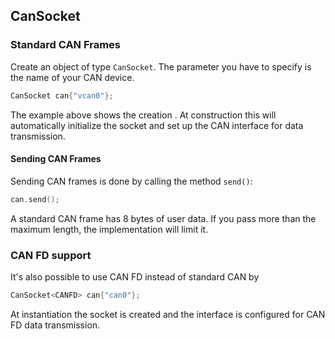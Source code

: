 ## CanSocket

### Standard CAN Frames

Create an object of type `CanSocket`. The parameter you have to specify is the name of your CAN device.

```c++
CanSocket can{"vcan0"};
```

The example above shows the creation . At construction this will automatically initialize the socket and set up the CAN interface for data transmission.

#### Sending CAN Frames

Sending CAN frames is done by calling the method `send()`:

```c++
can.send();
```

A standard CAN frame has 8 bytes of user data. If you pass more than the maximum length, the implementation will limit it.

### CAN FD support

It's also possible to use CAN FD instead of standard CAN by

```c++
CanSocket<CANFD> can{"can0"};
```

At instantiation the socket is created and the interface is configured for CAN FD data transmission.

